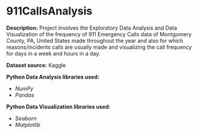 # 911CallsAnalysis

**Description:** Project involves the Exploratory Data Analysis and Data Visualization of the frequency of 911 Emergency Calls data of Montgomery County, PA, United States
made throughout the year and also for which reasons/incidents calls are usually made and visualizing the call frequency for days in a week and hours in a day.

**Dataset source:** Kaggle

**Python Data Analysis libraries used:**
 - _NumPy_
 - _Pandas_
 
**Python Data Visualization libraries used:**
 - _Seaborn_
 - _Matplotlib_
